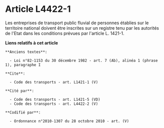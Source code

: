 # Article L4422-1

Les entreprises de transport public fluvial de personnes établies sur le territoire national doivent être inscrites sur un
registre tenu par les autorités de l'Etat dans les conditions prévues par l'article L. 1421-1.

**Liens relatifs à cet article**

	**Anciens textes**:

	  - Loi n°82-1153 du 30 décembre 1982 - art. 7 (Ab), alinéa 1 (phrase 1), paragraphe I

	**Cite**:

	  - Code des transports - art. L1421-1 (V)

	**Cité par**:

	  - Code des transports - art. L1421-5 (VD)
	  - Code des transports - art. L4422-2 (V)

	**Codifié par**:

	  - Ordonnance n°2010-1307 du 28 octobre 2010 - art. (V)
